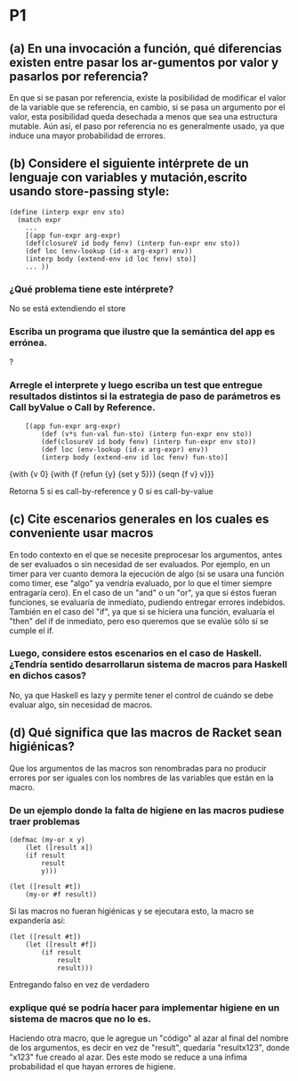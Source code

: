 # P1

## (a) En una invocación a función, qué diferencias existen entre pasar los ar-gumentos por valor y pasarlos por referencia?
En que si se pasan por referencia, existe la posibilidad de modificar el valor de la 
variable que se referencia, en cambio, si se pasa un argumento por el valor, esta posibilidad
queda desechada a menos que sea una estructura mutable. Aún así, el paso por referencia no es
generalmente usado, ya que induce una mayor probabilidad de errores.


## (b) Considere el siguiente intérprete de un lenguaje con variables y mutación,escrito usando store-passing style:
```
(define (interp expr env sto)
  (match expr
    ...
    [(app fun-expr arg-expr) 
    (def(closureV id body fenv) (interp fun-expr env sto))
    (def loc (env-lookup (id-x arg-expr) env))
    (interp body (extend-env id loc fenv) sto)]
    ... ))
```

### ¿Qué problema tiene este intérprete? 
No se está extendiendo el store

### Escriba un programa que ilustre que la semántica del app es errónea. 
?

### Arregle el interprete y luego escriba un test que entregue resultados distintos si la estrategia de paso de parámetros es Call byValue o Call by Reference.
```
	[(app fun-expr arg-expr) 
		(def (v*s fun-val fun-sto) (interp fun-expr env sto))
		(def(closureV id body fenv) (interp fun-expr env sto))
		(def loc (env-lookup (id-x arg-expr) env))
		(interp body (extend-env id loc fenv) fun-sto)]
```
{with {v 0}
	{with {f {refun {y} {set y 5}}}
	   {seqn {f v} 
			 v}}}

Retorna 5 si es call-by-reference y 0 si es call-by-value

## (c) Cite escenarios generales en los cuales es conveniente usar macros
En todo contexto en el que se necesite preprocesar los argumentos, antes de ser evaluados o sin necesidad de ser evaluados.
Por ejemplo, en un timer para ver cuanto demora la ejecución de algo (si se usara una función como timer, 
ese "algo" ya vendría evaluado, por lo que el timer siempre entragaría cero).
En el caso de un "and" o un "or", ya que si éstos fueran funciones, se evaluaría de inmediato, pudiendo
entregar errores indebidos.
También en el caso del "if", ya que si se hiciera una función, evaluaría el "then" del if de inmediato, 
pero eso queremos que se evalúe sólo si se cumple el if.


### Luego, considere estos escenarios en el caso de Haskell. ¿Tendría sentido desarrollarun sistema de macros para Haskell en dichos casos?
No, ya que Haskell es lazy y permite tener el control de cuándo se debe evaluar algo, sin necesidad de macros.

## (d) Qué significa que las macros de Racket sean higiénicas? 
Que los argumentos de las macros son renombradas para no producir errores por ser iguales con los nombres de 
las variables que están en la macro.

### De un ejemplo donde la falta de higiene en las macros pudiese traer problemas
```
(defmac (my-or x y)  
	(let ([result x])    
	(if result
		result
		y)))
```
```
(let ([result #t])
	(my-or #f result))
```
Si las macros no fueran higiénicas y se ejecutara esto, la macro se expandería así:
```
(let ([result #t])
	(let ([result #f])
		(if result
			result
			result)))
```
Entregando falso en vez de verdadero
		
### explique qué se podría hacer para implementar higiene en un sistema de macros que no lo es.
Haciendo otra macro, que le agregue un "código" al azar al final del nombre de los argumentos, es decir
en vez de "result", quedaría "resultx123", donde "x123" fue creado al azar. Des este modo se reduce a una ínfima
probabilidad el que hayan errores de higiene.
